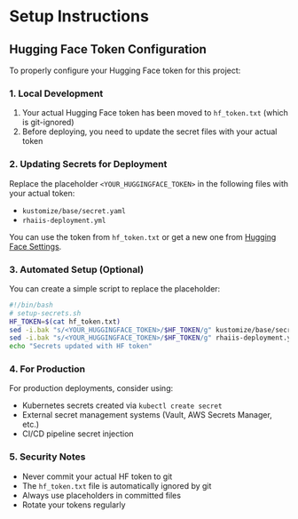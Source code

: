 # Setup Instructions

## Hugging Face Token Configuration

To properly configure your Hugging Face token for this project:

### 1. Local Development

1. Your actual Hugging Face token has been moved to `hf_token.txt` (which is git-ignored)
2. Before deploying, you need to update the secret files with your actual token

### 2. Updating Secrets for Deployment

Replace the placeholder `<YOUR_HUGGINGFACE_TOKEN>` in the following files with your actual token:

- `kustomize/base/secret.yaml`
- `rhaiis-deployment.yml`

You can use the token from `hf_token.txt` or get a new one from [Hugging Face Settings](https://huggingface.co/settings/tokens).

### 3. Automated Setup (Optional)

You can create a simple script to replace the placeholder:

```bash
#!/bin/bash
# setup-secrets.sh
HF_TOKEN=$(cat hf_token.txt)
sed -i.bak "s/<YOUR_HUGGINGFACE_TOKEN>/$HF_TOKEN/g" kustomize/base/secret.yaml
sed -i.bak "s/<YOUR_HUGGINGFACE_TOKEN>/$HF_TOKEN/g" rhaiis-deployment.yml
echo "Secrets updated with HF token"
```

### 4. For Production

For production deployments, consider using:
- Kubernetes secrets created via `kubectl create secret`
- External secret management systems (Vault, AWS Secrets Manager, etc.)
- CI/CD pipeline secret injection

### 5. Security Notes

- Never commit your actual HF token to git
- The `hf_token.txt` file is automatically ignored by git
- Always use placeholders in committed files
- Rotate your tokens regularly
